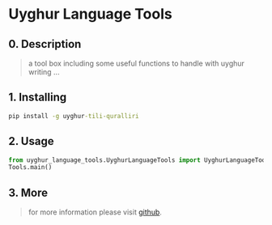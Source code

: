 # Uyghur Language Tools

## 0. Description

> a tool box including some useful functions to handle with uyghur writing ...

## 1. Installing

```cmd
pip install -g uyghur-tili-quralliri
```

## 2. Usage

```python
from uyghur_language_tools.UyghurLanguageTools import UyghurLanguageTools as Tools
Tools.main()
```

## 3. More

> for more information please visit [github](https://github.com/kompasim/uyghur-tili-quralliri).
